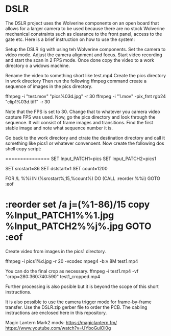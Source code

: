 # DSLR
The DSLR project uses the Wolverine components on an open board that allows for a larger camera to be used because there are no stock Wolverine mechanical constraints such as clearance to the front panel,  access to the gate etc.
Here is a brief instruction on how to use the system:

Setup the DSLR rig with using teh Wolverine components.
Set the camera to video mode. Adjust the camera alignment and focus.
Start video recording and start the scan in 2 FPS mode.
Once done copy the video to a work directory o a widows machine.

Rename the video to something short like test.mp4
Create the pics directory in work directory
Then run the following ffmpeg command  create a sequence of images in the pics directory.

ffmpeg -i "test.mov" "pics\%03d.jpg" -r 30
ffmpeg -i "1.mov" -pix_fmt rgb24 "clip1\%03d.tiff" -r 30

Note that the FPS is set to 30. Change that to whatever you camera video capture FPS was used.
Now, go the pics directory and look through the sequence. It will consist of frame images and transitions.
Find the first stable image and note what sequence number it is.

Go back to the work directory and ctrate the destination directory and call it something like pics1 or whatever convenoent.
Now create the following dos shell copy script:

===============
SET Input_PATCH1=pics
SET Input_PATCH2=pics1

SET srcstart=86
SET dststart=1
SET count=1200


FOR /L %%i IN (%srcstart%,15,%count%)  DO (CALL :reorder %%i)
GOTO :eof

:reorder
set /a j=(%1-86)/15
copy  %Input_PATCH1%\%1.jpg %Input_PATCH2%\%j%.jpg 
GOTO :eof
===============
Create video from images in the pics1 directory.

ffmpeg -i pics1\%d.jpg -r 20 -vcodec mpeg4 -b:v 8M test1.mp4

You can do the final crop as necessary.
ffmpeg -i test1.mp4 -vf "crop=280:360:740:590" test1_cropped.mp4
 
Further processing is also posible but it is beyond the scope of this short instructions.

It is also possible to use the camera trigger mode for frame-by-frame transfer.
Use the DSLR.zip gerber file to order the  PCB. The cabling instructions are enclosed here in this repository.

Magic Lantern Mark2 mods:
https://magiclantern.fm/
https://www.youtube.com/watch?v=UYboGulOi0g



